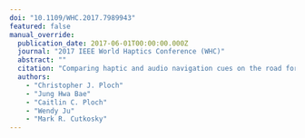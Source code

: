 ```yaml
---
doi: "10.1109/WHC.2017.7989943"
featured: false
manual_override:
  publication_date: 2017-06-01T00:00:00.000Z
  journal: "2017 IEEE World Haptics Conference (WHC)"
  abstract: ""
  citation: "Comparing haptic and audio navigation cues on the road for distracted drivers with a skin stretch steering wheel (2017)"
  authors:
    - "Christopher J. Ploch"
    - "Jung Hwa Bae"
    - "Caitlin C. Ploch"
    - "Wendy Ju"
    - "Mark R. Cutkosky"
---
```


<!-- You can add additional content about this publication here if needed -->
